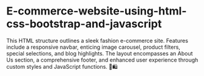 # E-commerce-website-using-html-css-bootstrap-and-javascript
This HTML structure outlines a sleek fashion e-commerce site. Features include a responsive navbar, enticing image carousel, product filters, special selections, and blog highlights. The layout encompasses an About Us section, a comprehensive footer, and enhanced user experience through custom styles and JavaScript functions. 👗🛍️
